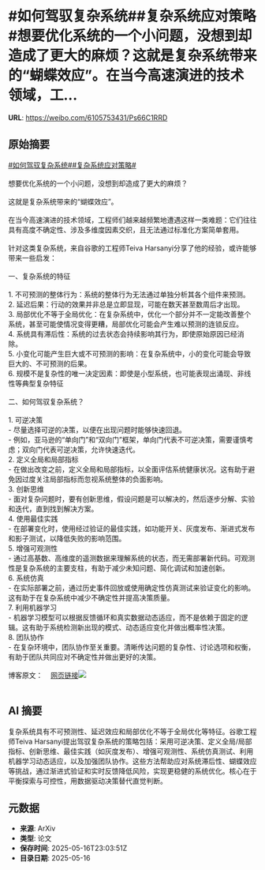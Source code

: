 # #如何驾驭复杂系统##复杂系统应对策略#想要优化系统的一个小问题，没想到却造成了更大的麻烦？这就是复杂系统带来的“蝴蝶效应”。在当今高速演进的技术领域，工...

**URL**: https://weibo.com/6105753431/Ps66C1RRD

## 原始摘要

<a href="https://m.weibo.cn/search?containerid=231522type%3D1%26t%3D10%26q%3D%23%E5%A6%82%E4%BD%95%E9%A9%BE%E9%A9%AD%E5%A4%8D%E6%9D%82%E7%B3%BB%E7%BB%9F%23&amp;extparam=%23%E5%A6%82%E4%BD%95%E9%A9%BE%E9%A9%AD%E5%A4%8D%E6%9D%82%E7%B3%BB%E7%BB%9F%23" data-hide=""><span class="surl-text">#如何驾驭复杂系统#</span></a><a href="https://m.weibo.cn/search?containerid=231522type%3D1%26t%3D10%26q%3D%23%E5%A4%8D%E6%9D%82%E7%B3%BB%E7%BB%9F%E5%BA%94%E5%AF%B9%E7%AD%96%E7%95%A5%23&amp;extparam=%23%E5%A4%8D%E6%9D%82%E7%B3%BB%E7%BB%9F%E5%BA%94%E5%AF%B9%E7%AD%96%E7%95%A5%23" data-hide=""><span class="surl-text">#复杂系统应对策略#</span></a><br><br>想要优化系统的一个小问题，没想到却造成了更大的麻烦？<br><br>这就是复杂系统带来的“蝴蝶效应”。<br><br>在当今高速演进的技术领域，工程师们越来越频繁地遭遇这样一类难题：它们往往具有高度不确定性、涉及多维度因素交织，且无法通过标准化方案简单套用。<br><br>针对这类复杂系统，来自谷歌的工程师Teiva Harsanyi分享了他的经验，或许能够带来一些启发：<br><br>一、复杂系统的特征<br><br>1. 不可预测的整体行为：系统的整体行为无法通过单独分析其各个组件来预测。<br>2. 延迟后果：行动的效果并非总是立即显现，可能在数天甚至数周后才出现。<br>3. 局部优化不等于全局优化：在复杂系统中，优化一个部分并不一定能改善整个系统，甚至可能使情况变得更糟，局部优化可能会产生难以预测的连锁反应。<br>4. 系统具有滞后性：系统的过去状态会持续影响其行为，即使原始原因已经消除。<br>5. 小变化可能产生巨大或不可预测的影响：在复杂系统中，小的变化可能会导致巨大的、不可预测的后果。<br>6. 规模不是复杂性的唯一决定因素：即使是小型系统，也可能表现出涌现、非线性等典型复杂特征<br><br>二、如何驾驭复杂系统？<br><br>1. 可逆决策<br>  - 尽量选择可逆的决策，以便在出现问题时能够快速回退。<br>  - 例如，亚马逊的“单向门”和“双向门”框架，单向门代表不可逆决策，需要谨慎考虑；双向门代表可逆决策，允许快速迭代。<br>2. 定义全局和局部指标<br>  - 在做出改变之前，定义全局和局部指标，以全面评估系统健康状况。这有助于避免因过度关注局部指标而忽视系统整体的负面影响。<br>3. 创新思维<br>  - 面对复杂问题时，要有创新思维，假设问题是可以解决的，然后逐步分解、实验和迭代，直到找到解决方案。<br>4. 使用最佳实践<br>  - 在部署变化时，使用经过验证的最佳实践，如功能开关、灰度发布、渐进式发布和影子测试，以降低失败的影响范围。<br>5. 增强可观测性<br>  - 通过高基数、高维度的遥测数据来理解系统的状态，而无需部署新代码。可观测性是复杂系统的主要支柱，有助于减少未知问题、简化调试和加速创新。<br>6. 系统仿真<br>  - 在实际部署之前，通过历史事件回放或使用确定性仿真测试来验证变化的影响。这有助于在复杂系统中减少不确定性并提高决策质量。<br>7. 利用机器学习<br>  - 机器学习模型可以根据反馈循环和真实数据动态适应，而不是依赖于固定的逻辑。这有助于系统检测新出现的模式、动态适应变化并做出概率性决策。<br>8. 团队协作<br>  - 在复杂环境中，团队协作至关重要。清晰传达问题的复杂性、讨论选项和权衡，有助于团队共同应对不确定性并做出更好的决策。<br><br>博客原文：<a href="https://weibo.cn/sinaurl?u=https%3A%2F%2Fwww.thecoder.cafe%2Fp%2Fcomplex-systems" data-hide=""><span class="url-icon"><img style="width: 1rem;height: 1rem" src="https://h5.sinaimg.cn/upload/2015/09/25/3/timeline_card_small_web_default.png" referrerpolicy="no-referrer"></span><span class="surl-text">网页链接</span></a><img style="" src="https://tvax4.sinaimg.cn/large/006Fd7o3gy1i1hf0yltf7j30zk0hsng5.jpg" referrerpolicy="no-referrer"><br><br>

## AI 摘要

复杂系统具有不可预测性、延迟效应和局部优化不等于全局优化等特征。谷歌工程师Teiva Harsanyi提出驾驭复杂系统的策略包括：采用可逆决策、定义全局/局部指标、创新思维、最佳实践（如灰度发布）、增强可观测性、系统仿真测试、利用机器学习动态适应，以及加强团队协作。这些方法帮助应对系统滞后性、蝴蝶效应等挑战，通过渐进式验证和实时反馈降低风险，实现更稳健的系统优化。核心在于平衡探索与可控性，用数据驱动决策替代直觉判断。

## 元数据

- **来源**: ArXiv
- **类型**: 论文
- **保存时间**: 2025-05-16T23:03:51Z
- **目录日期**: 2025-05-16
